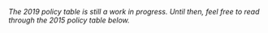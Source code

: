 _The 2019 policy table is still a work in progress. Until then, feel free to read through the 2015 policy table below._